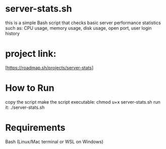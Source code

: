 # server-stats.sh
this is a simple Bash script that checks basic server performance statistics such as:
CPU usage, memory usage, disk usage, open port, user login history

# project link:
[https://roadmap.sh/projects/server-stats]

# How to Run
copy the script
make the script executable: chmod u+x server-stats.sh
run it: ./server-stats.sh

# Requirements
Bash (Linux/Mac terminal or WSL on Windows)
